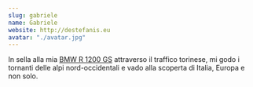 ```yaml
---
slug: gabriele
name: Gabriele
website: http://destefanis.eu
avatar: "./avatar.jpg"
---
```

In sella alla mia [BMW R 1200 GS](/tag/bmw-r1200gs/) attraverso il traffico torinese, mi godo i tornanti delle alpi nord-occidentali e vado alla scoperta di Italia, Europa e non solo.